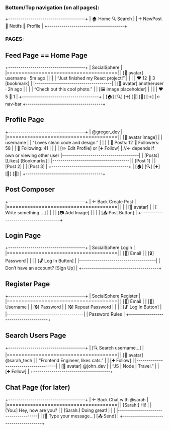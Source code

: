 
### Bottom/Top navigation (on all pages):
+--------------------------------------+
|  🏠  Home     🔍 Search              |
|  ➕  NewPost  🔔 Notifs   👤 Profile  |
+--------------------------------------+

### PAGES:

## Feed Page == Home Page

+--------------------------------------+
|           SocialSphere               |
|======================================|
| [👤 avatar] username · 5m ago        |
|                                      |
|  “Just finished my React project!”   |
|                                      |
|  ❤️ 12    💬 3      [bookmark]      |
|--------------------------------------|
| [👤 avatar] anotheruser · 2h ago     |
|                                      |
|  “Check out this cool photo.”        |
|  [🖼 image placeholder]              |
|                                      |
|  ❤️ 5     💬 1                      |
+--------------------------------------+
| [🏠] [🔍] [➕] [🔔] [👤]  [->]     |← nav-bar
+--------------------------------------+

## Profile Page
+--------------------------------------+
|           @gregor_dev                |
|======================================|
|         [🧑 avatar image]            |
|   username                           |
|   "Loves clean code and design."     |
|                                      |
|   📄 Posts: 12  👥 Followers: 58    |
|   👣 Following: 41                  |
|                                      |
| [✏️ Edit Profile] or [➕ Follow]    | //<-  depends if own or viewing other user
|--------------------------------------|
|   [Posts] [Likes]   [Bookmarks]      |
|--------------------------------------|
| [Post 1]                             |
| [Post 2]                             |
| [Post 3]                             |
+--------------------------------------+
| [🏠] [🔍] [➕] [🔔] [👤]               |
+--------------------------------------+


## Post Composer
+--------------------------------------+
| ← Back           Create Post         |
|======================================|
|                                      |
|  [🧑 avatar]                         |
|  [ Write something...           ]    |
|                                      |
|  [📷 Add Image]                      |
|                                      |
|       [📤 Post Button]               |
+--------------------------------------+

## Login Page
+--------------------------------------+
|         SocialSphere Login           |
|======================================|
| [📧] Email                           |
| [🔒] Password                        |
|                                      |
| [🔓 Log In Button]                   |
|--------------------------------------|
|  Don’t have an account? [Sign Up]   |
+--------------------------------------+

## Register Page
+--------------------------------------+
|         SocialSphere Register        |
|======================================|
| [📧] Email                           |
| [👤] Username                        |
| [🔒] Password                        |
| [🔒] Repeat Password                 |
|                                      |
| [🔓 Log In Button]                   |
|--------------------------------------|
|  Password Rules                      |
+--------------------------------------+

## Search Users Page
+--------------------------------------+
| [🔍 Search username...]              |
|======================================|
| [👤 avatar] @sarah_tech              |
| “Frontend Engineer, likes cats.”     |
| [➕ Follow]                          |
|--------------------------------------|
| [👤 avatar] @john_dev                |
| “JS | Node | Travel.”                |
| [➕ Follow]                          |
+--------------------------------------+

## Chat Page (for later)
+--------------------------------------+
| ← Back          Chat with @sarah     |
|======================================|
| [Sarah:] Hi!                         |
| [You:]   Hey, how are you?           |
| [Sarah:] Doing great!                |
|                                      |
|--------------------------------------|
| [💬 Type your message...] [📤 Send]  |
+--------------------------------------+

